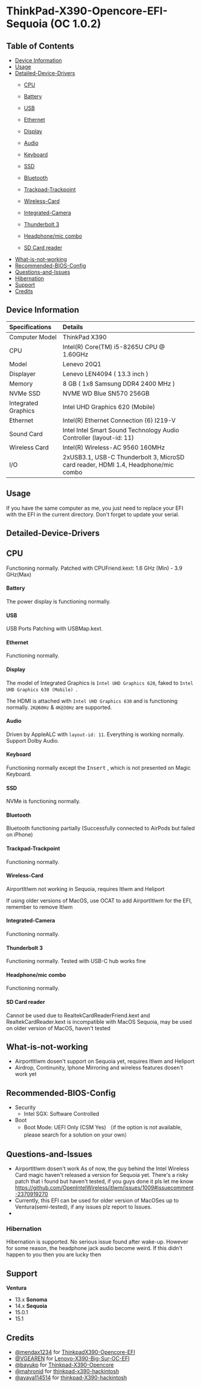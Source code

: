 # ThinkPad-X390-Opencore-EFI-Sequoia (OC 1.0.2)

## Table of Contents

- [Device Information](#device-information)
- [Usage](#usage)
- [Detailed-Device-Drivers](#detailed-device-drivers)
  - [CPU](#cpu)
  - [Battery](#battery)
  - [USB](#usb)
  - [Ethernet](#ethernet)
  - [Display](#display)
  - [Audio](#audio)
  - [Keyboard](#keyboard)
  - [SSD](#ssd)
  - [Bluetooth](#bluetooth)
  - [Trackpad-Trackpoint](#trackpad-trackpoint)
  - [Wireless-Card](#wireless-card)
  - [Integrated-Camera](#integrated-camera)
  - [Thunderbolt 3](#thunderbolt-3)
  - [Headphone/mic combo](#headphonemic-combo)   

  - [SD Card reader](#sd-card-reader)
- [What-is-not-working](#what-is-not-working)
- [Recommended-BIOS-Config](#recommended-bios-config)
- [Questions-and-Issues](#questions-and-issues)
- [Hibernation](#hibernation)
- [Support](#support)
- [Credits](#credits)

## Device Information
| Specifications | Details |
|:---|:---|
| Computer Model | ThinkPad X390 |
| CPU | Intel(R) Core(TM) i5-8265U CPU @ 1.60GHz |
| Model |  Lenevo 20Q1|
| Displayer | Lenevo LEN4094 ( 13.3 inch  ) |
| Memory | 8 GB ( 1x8 Samsung DDR4 2400 MHz ) |
| NVMe SSD | NVME WD Blue SN570 256GB |
| Integrated Graphics | Intel UHD Graphics 620 (Mobile) |
| Ethernet |  Intel(R) Ethernet Connection (6) I219-V |
| Sound Card | Intel Intel Smart Sound Technology Audio Controller (layout-id: 11) |
| Wireless Card |  Intel(R) Wireless-AC 9560 160MHz |
| I/O |  2xUSB3.1, USB-C Thunderbolt 3, MicroSD card reader, HDMI 1.4, Headphone/mic combo |


## Usage

If you have the same computer as me, you just need to replace your EFI with the EFI in the current directory. Don't forget to update your serial.

## Detailed-Device-Drivers

## CPU

Functioning normally. Patched with CPUFriend.kext: 1.6 GHz (Min) - 3.9 GHz(Max)

#### Battery

The power display is functioning normally.

#### USB

USB Ports Patching with USBMap.kext.

#### Ethernet

Functioning normally.

#### Display

The model of Integrated Graphics is `Intel UHD Graphics 620`, faked to `Intel UHD Graphics 630 (Mobile) `.

The HDMI is attached with `Intel UHD Graphics 630` and is functioning normally. `2K@60Hz` & `4K@30Hz` are supported.

#### Audio

Driven by AppleALC with `layout-id: 11`. Everything is working normally. Support Dolby Audio.

#### Keyboard

Functioning normally except the <kbd>Insert</kbd> , which is not presented on Magic Keyboard.

#### SSD

NVMe is functioning normally.

#### Bluetooth

Bluetooth functioning partially (Successfully connected to AirPods but failed on iPhone)

#### Trackpad-Trackpoint

Functioning normally.

#### Wireless-Card

AirportItlwm not working in Sequoia, requires Itlwm and Heliport 

If using older versions of MacOS, use OCAT to add AirportItlwm for the EFI, remember to remove Itlwm

#### Integrated-Camera

Functioning normally.

#### Thunderbolt 3

Functioning normally.
Tested with USB-C hub works fine

#### Headphone/mic combo

Functioning normally.

#### SD Card reader

Cannot be used due to RealtekCardReaderFriend.kext and RealtekCardReader.kext is incompatible with MacOS Sequoia, may be used on older version of MacOS, haven't tested

## What-is-not-working

- AirportItlwm dosen't support on Sequoia yet, requires Itlwm and Heliport
- Airdrop, Continunity, Iphone Mirroring and wireless features dosen't work yet 

## Recommended-BIOS-Config

- Security
  - Intel SGX: Software Controlled
- Boot
  - Boot Mode: UEFI Only (CSM Yes) （if the option is not available, please search for a solution on your own）

## Questions-and-Issues
- AirportItlwm dosen't work
    As of now, the guy behind the Intel Wireless Card magic haven't released a version for Sequoia yet. There's a risky patch that i found but haven't tested, if you guys done it pls let me know 
    https://github.com/OpenIntelWireless/itlwm/issues/1009#issuecomment-2370919270
- Currently, this EFI can be used for older version of MacOSes up to Ventura(semi-tested), if any issues plz report to Issues.
- 
### Hibernation

Hibernation is supported. No serious issue found after wake-up. However for some reason, the headphone jack audio become weird. If this didn't happen to you then you are lucky then

## Support
**Ventura**
- 13.x
**Sonoma**
- 14.x
**Sequoia**
- 15.0.1
- 15.1

## Credits
- [@mendax1234](https://github.com/mendax1234) for [ThinkpadX390-Opencore-EFI](https://github.com/mendax1234/ThinkpadX390-Opencore-EFI)
- [@VGEAREN](https://github.com/VGEAREN) for [Lenovo-X390-Big-Sur-OC-EFI](https://github.com/VGEAREN/Lenovo-X390-Big-Sur-OC-EFI)
- [@bayukp](https://github.com/bayukp) for [Thinkpad-X390-Opencore](https://github.com/bayukp/Thinkpad-X390-Opencore)
- [@mahronid](https://github.com/mahronid) for [thinkpad-x390-hackintosh](https://github.com/mahronid/thinkpad-x390-hackintosh)
- [@ayaya114514](https://github.com/ayaya114514) for [thinkpad-X390-hackintosh](https://github.com/ayaya114514/thinkpad-X390-hackintosh)
